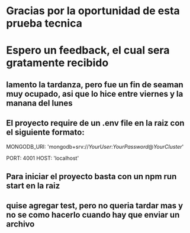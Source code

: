 # Gracias por la oportunidad de esta prueba tecnica

# Espero un feedback, el cual sera gratamente recibido

## lamento la tardanza, pero fue un fin de seaman muy ocupado, asi que lo hice entre viernes y la manana del lunes

## El proyecto require de un .env file en la raiz con el siguiente formato:

MONGODB_URI: 'mongodb+srv://*YourUser*:*YourPassword*@*YourCluster*'

PORT: 4001
HOST: 'localhost'

## Para iniciar el proyecto basta con un npm run start en la raiz

## quise agregar test, pero no queria tardar mas y no se como hacerlo cuando hay que enviar un archivo
